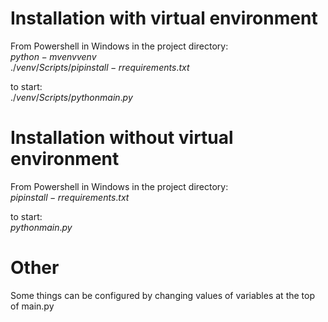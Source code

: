 # Installation with virtual environment
From Powershell in Windows in the project directory:  
$python -m venv venv$  
$./venv/Scripts/pip install -r requirements.txt$  

to start:  
$./venv/Scripts/python main.py$  
  
# Installation without virtual environment  
From Powershell in Windows in the project directory:  
$pip install -r requirements.txt$  

to start:  
$python main.py$  
  
# Other  
Some things can be configured by changing values of variables at the top of main.py  
